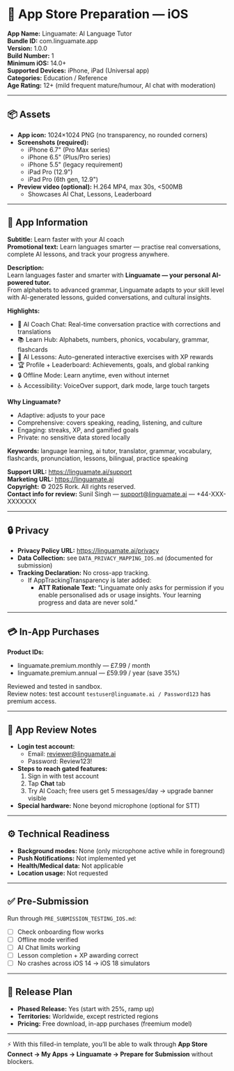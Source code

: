 # 🍏 App Store Preparation — iOS

**App Name:** Linguamate: AI Language Tutor  
**Bundle ID:** com.linguamate.app  
**Version:** 1.0.0  
**Build Number:** 1  
**Minimum iOS:** 14.0+  
**Supported Devices:** iPhone, iPad (Universal app)  
**Categories:** Education / Reference  
**Age Rating:** 12+ (mild frequent mature/humour, AI chat with moderation)  

---

## 📦 Assets

- **App icon:** 1024×1024 PNG (no transparency, no rounded corners)  
- **Screenshots (required):**  
  - iPhone 6.7" (Pro Max series)  
  - iPhone 6.5" (Plus/Pro series)  
  - iPhone 5.5" (legacy requirement)  
  - iPad Pro (12.9")  
  - iPad Pro (6th gen, 12.9")  
- **Preview video (optional):** H.264 MP4, max 30s, <500MB  
  - Showcases AI Chat, Lessons, Leaderboard  

---

## 📄 App Information

**Subtitle:** Learn faster with your AI coach  
**Promotional text:** Learn languages smarter — practise real conversations, complete AI lessons, and track your progress anywhere.  

**Description:**  
Learn languages faster and smarter with **Linguamate — your personal AI-powered tutor.**  
From alphabets to advanced grammar, Linguamate adapts to your skill level with AI-generated lessons, guided conversations, and cultural insights.  

**Highlights:**  
- 🧠 AI Coach Chat: Real-time conversation practice with corrections and translations  
- 📚 Learn Hub: Alphabets, numbers, phonics, vocabulary, grammar, flashcards  
- 🎯 AI Lessons: Auto-generated interactive exercises with XP rewards  
- 🏆 Profile + Leaderboard: Achievements, goals, and global ranking  
- 🔒 Offline Mode: Learn anytime, even without internet  
- ♿ Accessibility: VoiceOver support, dark mode, large touch targets  

**Why Linguamate?**  
- Adaptive: adjusts to your pace  
- Comprehensive: covers speaking, reading, listening, and culture  
- Engaging: streaks, XP, and gamified goals  
- Private: no sensitive data stored locally  

**Keywords:** language learning, ai tutor, translator, grammar, vocabulary, flashcards, pronunciation, lessons, bilingual, practice speaking  

**Support URL:** https://linguamate.ai/support  
**Marketing URL:** https://linguamate.ai  
**Copyright:** © 2025 Rork. All rights reserved.  
**Contact info for review:** Sunil Singh — support@linguamate.ai — +44-XXX-XXXXXXX  

---

## 🔒 Privacy

- **Privacy Policy URL:** https://linguamate.ai/privacy  
- **Data Collection:** see `DATA_PRIVACY_MAPPING_IOS.md` (documented for submission)  
- **Tracking Declaration:** No cross-app tracking.  
  - If AppTrackingTransparency is later added:  
    - **ATT Rationale Text:** “Linguamate only asks for permission if you enable personalised ads or usage insights. Your learning progress and data are never sold.”  

---

## 💳 In-App Purchases

**Product IDs:**  
- linguamate.premium.monthly — £7.99 / month  
- linguamate.premium.annual — £59.99 / year (save 35%)  

Reviewed and tested in sandbox.  
Review notes: test account `testuser@linguamate.ai / Password123` has premium access.  

---

## 📝 App Review Notes

- **Login test account:**  
  - Email: reviewer@linguamate.ai  
  - Password: Review123!  
- **Steps to reach gated features:**  
  1. Sign in with test account  
  2. Tap **Chat** tab  
  3. Try AI Coach; free users get 5 messages/day → upgrade banner visible  
- **Special hardware:** None beyond microphone (optional for STT)  

---

## ⚙️ Technical Readiness

- **Background modes:** None (only microphone active while in foreground)  
- **Push Notifications:** Not implemented yet  
- **Health/Medical data:** Not applicable  
- **Location usage:** Not requested  

---

## ✅ Pre-Submission

Run through `PRE_SUBMISSION_TESTING_IOS.md`:  
- [ ] Check onboarding flow works  
- [ ] Offline mode verified  
- [ ] AI Chat limits working  
- [ ] Lesson completion + XP awarding correct  
- [ ] No crashes across iOS 14 → iOS 18 simulators  

---

## 📢 Release Plan

- **Phased Release:** Yes (start with 25%, ramp up)  
- **Territories:** Worldwide, except restricted regions  
- **Pricing:** Free download, in-app purchases (freemium model)  

---

⚡ With this filled-in template, you’ll be able to walk through **App Store Connect → My Apps → Linguamate → Prepare for Submission** without blockers.
